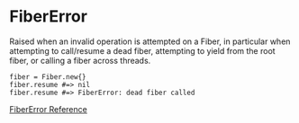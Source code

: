 # FiberError

Raised when an invalid operation is attempted on a Fiber, in particular when
attempting to call/resume a dead fiber, attempting to yield from the root
fiber, or calling a fiber across threads.

    fiber = Fiber.new{}
    fiber.resume #=> nil
    fiber.resume #=> FiberError: dead fiber called

[FiberError Reference](https://ruby-doc.org/core-2.6/FiberError.html)